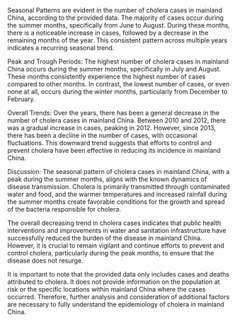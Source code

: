 Seasonal Patterns are evident in the number of cholera cases in mainland China, according to the provided data. The majority of cases occur during the summer months, specifically from June to August. During these months, there is a noticeable increase in cases, followed by a decrease in the remaining months of the year. This consistent pattern across multiple years indicates a recurring seasonal trend.

Peak and Trough Periods: The highest number of cholera cases in mainland China occurs during the summer months, specifically in July and August. These months consistently experience the highest number of cases compared to other months. In contrast, the lowest number of cases, or even none at all, occurs during the winter months, particularly from December to February.

Overall Trends: Over the years, there has been a general decrease in the number of cholera cases in mainland China. Between 2010 and 2012, there was a gradual increase in cases, peaking in 2012. However, since 2013, there has been a decline in the number of cases, with occasional fluctuations. This downward trend suggests that efforts to control and prevent cholera have been effective in reducing its incidence in mainland China.

Discussion: The seasonal pattern of cholera cases in mainland China, with a peak during the summer months, aligns with the known dynamics of disease transmission. Cholera is primarily transmitted through contaminated water and food, and the warmer temperatures and increased rainfall during the summer months create favorable conditions for the growth and spread of the bacteria responsible for cholera.

The overall decreasing trend in cholera cases indicates that public health interventions and improvements in water and sanitation infrastructure have successfully reduced the burden of the disease in mainland China. However, it is crucial to remain vigilant and continue efforts to prevent and control cholera, particularly during the peak months, to ensure that the disease does not resurge.

It is important to note that the provided data only includes cases and deaths attributed to cholera. It does not provide information on the population at risk or the specific locations within mainland China where the cases occurred. Therefore, further analysis and consideration of additional factors are necessary to fully understand the epidemiology of cholera in mainland China.